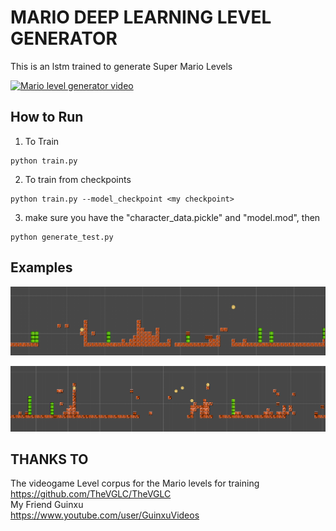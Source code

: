 # MARIO DEEP LEARNING LEVEL GENERATOR
This is an lstm trained to generate Super Mario Levels

[![Mario level generator video](https://img.youtube.com/vi/9fHIjV6Bj6I/0.jpg)](https://www.youtube.com/watch?v=9fHIjV6Bj6I)

## How to Run
1. To Train
```
python train.py
```
2. To train from checkpoints
```
python train.py --model_checkpoint <my checkpoint>
```
3. make sure you have the "character_data.pickle" and "model.mod", then
```
python generate_test.py
```


## Examples
![level 1](img/img_1.png)</br>

![level 2](img/img_2.PNG)</br>

## THANKS TO
The videogame Level corpus for the Mario levels for training</br>
https://github.com/TheVGLC/TheVGLC</br>
My Friend Guinxu </br>
https://www.youtube.com/user/GuinxuVideos
